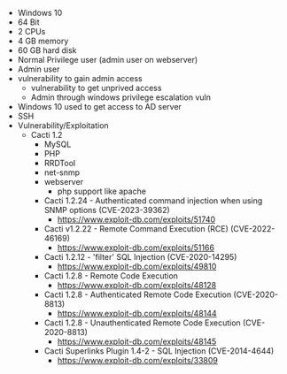 - Windows 10
- 64 Bit
- 2 CPUs
- 4 GB memory
- 60 GB hard disk
- Normal Privilege user (admin user on webserver)
- Admin user
- vulnerability to gain admin access
    - vulnerability to get unprived access
    - Admin through windows privilege escalation vuln
- Windows 10 used to get access to AD server
- SSH
- Vulnerability/Exploitation
  - Cacti 1.2
      - MySQL
      - PHP
      - RRDTool
      - net-snmp
      - webserver
          - php support like apache
      - Cacti 1.2.24 - Authenticated command injection when using SNMP options (CVE-2023-39362)
          - https://www.exploit-db.com/exploits/51740
      - Cacti v1.2.22 - Remote Command Execution (RCE) (CVE-2022-46169)
          - https://www.exploit-db.com/exploits/51166
      -  Cacti 1.2.12 - 'filter' SQL Injection (CVE-2020-14295)
          - https://www.exploit-db.com/exploits/49810
      - Cacti 1.2.8 - Remote Code Execution 
          - https://www.exploit-db.com/exploits/48128
      - Cacti 1.2.8 - Authenticated Remote Code Execution (CVE-2020-8813)
          - https://www.exploit-db.com/exploits/48144
      - Cacti 1.2.8 - Unauthenticated Remote Code Execution (CVE-2020-8813) 
          - https://www.exploit-db.com/exploits/48145
      - Cacti Superlinks Plugin 1.4-2 - SQL Injection (CVE-2014-4644)
          - https://www.exploit-db.com/exploits/33809           
        
